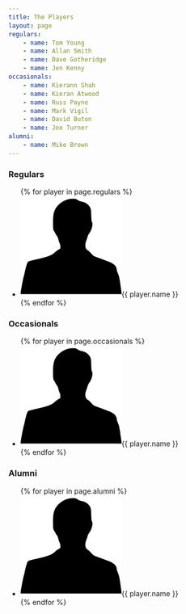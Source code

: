 ```yaml
---
title: The Players
layout: page
regulars:
    - name: Tom Young
    - name: Allan Smith
    - name: Dave Gotheridge
    - name: Jen Kenny
occasionals:
    - name: Kierann Shah
    - name: Kieran Atwood
    - name: Russ Payne
    - name: Mark Vigil
    - name: David Buton
    - name: Joe Turner
alumni:
    - name: Mike Brown
---
```


### Regulars

<ul class="player-list player-list-regulars">
    {% for player in page.regulars %}
    <li class="player"><img src="/assets/face.png">{{ player.name }}</li>
    {% endfor %}
</ul>


### Occasionals

<ul class="player-list player-list-occasionals">
    {% for player in page.occasionals %}
    <li class="player"><img src="/assets/face.png">{{ player.name }}</li>
    {% endfor %}
</ul>

### Alumni

<ul class="player-list player-list-alumni">
    {% for player in page.alumni %}
    <li class="player"><img src="/assets/face.png">{{ player.name }}</li>
    {% endfor %}
</ul>
